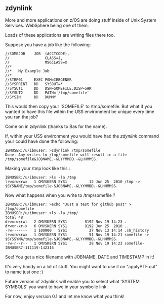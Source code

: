 ## zdynlink

More and more applications on z/OS are doing stuff inside of Unix System Services.
WebSphere being one of them.

Loads of these applications are writing files there too.

Suppose you have a job like the following:

    //SOMEJOB    JOB  (ACCTCODE),
    //                CLASS=J,
    //                MSGCLASS=X
    //*
    //*   My Example Job
    //*
    //STEP01     EXEC PGM=IEBGENER
    //SYSPRINT   DD   SYSOUT=*
    //SYSUT1     DD   DSN=SOMEFILE,DISP=SHR
    //SYSUT2     DD   PATH='/tmp/somefile'
    //SYSIN      DD   DUMMY

This would then copy your 'SOMEFILE' to /tmp/somefile.
But what if you wanted to have this file within the USS environment be 
unique every time you ran the job?

Come on in zdynlink (thanks to Bas for the name).

If, within your USS environment you would have had the *zdynlink* command your could have
done the following:

    IBMUSER:/u/ibmuser: >zdynlink /tmp/somefile
    Done. Any writes to /tmp/somefile will result in a file /tmp/somefile&JOBNAME.-&LYYMMDD.-&LHHMMSS.

Making your /tmp look like this :

    IBMUSER:/u/ibmuser: >ls -la /tmp
    lrwxrwxrwx   1 OMVSKERN SYS1          12 Jun 25  2010 /tmp -> $SYSNAME/tmp/somefile-&JOBNAME.-&LYYMMDD.-&LHHMMSS.

Now what happens when you write to /tmp/somefile ?

    IBMUSER:/u/ibmuser: >echo "Just a test for github post" > /tmp/somefile
    IBMUSER:/u/ibmuser: >ls -la /tmp/
    total 48
    drwxrwxrwt   2 OMVSKERN SYS1        8192 Nov 19 14:23 .
    drwxr-xr-x   6 OMVSKERN SYS1        8192 Jun 25  2010 ..
    -rw-------   1 100000   SYS1          27 Nov 13 14:14 .sh_history
    lrwxrwxrwx   1 OMVSKERN SYS1          51 Nov 19 14:21 somefile -> $SYSSYMA/tmp/somefile-&JOBNAME.-&LYYMMDD.-&LHHMMSS.
    -rw-r--r--   1 OMVSKERN SYS1          28 Nov 19 14:23 somefile-IBMUSER7-111119-142316

See! You get a nice filename with JOBNAME, DATE and TIMESTAMP in it!

It's very handy on a lot of stuff. You might want to use it on "applyPTF.out" to name just one :)


Future version of zdynlink will enable you to select what 'SYSTEM SYMBOLS' you want to have in your symbolic link.

For now, enjoy version 0.1 and let me know what you think!
